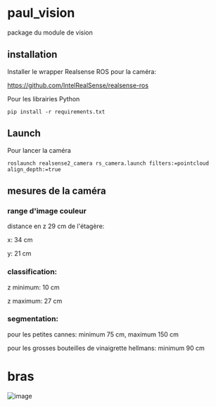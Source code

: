 # paul_vision
package du module de vision

## installation

Installer le wrapper Realsense ROS pour la caméra:

https://github.com/IntelRealSense/realsense-ros

Pour les librairies Python
```
pip install -r requirements.txt
```

## Launch

Pour lancer la caméra
```
roslaunch realsense2_camera rs_camera.launch filters:=pointcloud align_depth:=true
```



## mesures de la caméra

### range d'image couleur

distance en z 29 cm de l'étagère:

x: 34 cm

y: 21 cm

### classification:

z minimum: 10 cm

z maximum: 27 cm

### segmentation:

pour les petites cannes: minimum 75 cm, maximum 150 cm

pour les grosses bouteilles de vinaigrette hellmans: minimum 90 cm

# bras
![image](https://user-images.githubusercontent.com/43209131/198138403-d144f3ab-5e41-441f-8914-012676701dc8.png)

